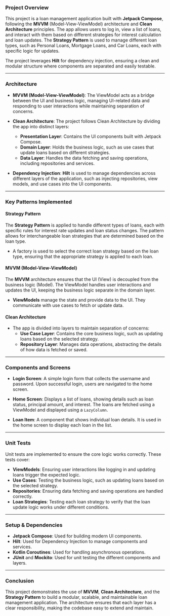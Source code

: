 ### Project Overview

This project is a loan management application built with **Jetpack Compose**, following the **MVVM** (Model-View-ViewModel) architecture and **Clean Architecture** principles. The app allows users to log in, view a list of loans, and interact with them based on different strategies for interest calculation and loan updates. The **Strategy Pattern** is used to manage different loan types, such as Personal Loans, Mortgage Loans, and Car Loans, each with specific logic for updates.

The project leverages **Hilt** for dependency injection, ensuring a clean and modular structure where components are separated and easily testable.

---

### Architecture

- **MVVM (Model-View-ViewModel)**: The ViewModel acts as a bridge between the UI and business logic, managing UI-related data and responding to user interactions while maintaining separation of concerns.
  
- **Clean Architecture**: The project follows Clean Architecture by dividing the app into distinct layers:
  - **Presentation Layer**: Contains the UI components built with Jetpack Compose.
  - **Domain Layer**: Holds the business logic, such as use cases that update loans based on different strategies.
  - **Data Layer**: Handles the data fetching and saving operations, including repositories and services.

- **Dependency Injection**: **Hilt** is used to manage dependencies across different layers of the application, such as injecting repositories, view models, and use cases into the UI components.

---

### Key Patterns Implemented

#### Strategy Pattern
The **Strategy Pattern** is applied to handle different types of loans, each with specific rules for interest rate updates and loan status changes. The pattern allows for interchangeable loan strategies that are determined based on the loan type.

- A factory is used to select the correct loan strategy based on the loan type, ensuring that the appropriate strategy is applied to each loan.

#### MVVM (Model-View-ViewModel)
The **MVVM** architecture ensures that the UI (View) is decoupled from the business logic (Model). The ViewModel handles user interactions and updates the UI, keeping the business logic separate in the domain layer.

- **ViewModels** manage the state and provide data to the UI. They communicate with use cases to fetch or update data.
  
#### Clean Architecture
- The app is divided into layers to maintain separation of concerns:
  - **Use Case Layer**: Contains the core business logic, such as updating loans based on the selected strategy.
  - **Repository Layer**: Manages data operations, abstracting the details of how data is fetched or saved.

---

### Components and Screens

- **Login Screen**: A simple login form that collects the username and password. Upon successful login, users are navigated to the home screen.
  
- **Home Screen**: Displays a list of loans, showing details such as loan status, principal amount, and interest. The loans are fetched using a ViewModel and displayed using a `LazyColumn`.

- **Loan Item**: A component that shows individual loan details. It is used in the home screen to display each loan in the list.

---

### Unit Tests

Unit tests are implemented to ensure the core logic works correctly. These tests cover:

- **ViewModels**: Ensuring user interactions like logging in and updating loans trigger the expected logic.
- **Use Cases**: Testing the business logic, such as updating loans based on the selected strategy.
- **Repositories**: Ensuring data fetching and saving operations are handled correctly.
- **Loan Strategies**: Testing each loan strategy to verify that the loan update logic works under different conditions.

---

### Setup & Dependencies

- **Jetpack Compose**: Used for building modern UI components.
- **Hilt**: Used for Dependency Injection to manage components and services.
- **Kotlin Coroutines**: Used for handling asynchronous operations.
- **JUnit** and **Mockito**: Used for unit testing the different components and layers.

---

### Conclusion

This project demonstrates the use of **MVVM**, **Clean Architecture**, and the **Strategy Pattern** to build a modular, scalable, and maintainable loan management application. The architecture ensures that each layer has a clear responsibility, making the codebase easy to extend and maintain.
